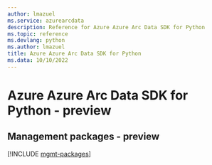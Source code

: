 ```yaml
---
author: lmazuel
ms.service: azurearcdata
description: Reference for Azure Azure Arc Data SDK for Python
ms.topic: reference
ms.devlang: python
ms.author: lmazuel
title: Azure Azure Arc Data SDK for Python
ms.data: 10/10/2022
---
```

# Azure Azure Arc Data SDK for Python - preview

## Management packages - preview
[!INCLUDE [mgmt-packages](azure-arc-data-mgmt-index.md)]